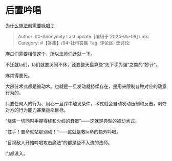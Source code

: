 # 后置吟唱
[为什么施法前需要咏唱？](https://www.zhihu.com/question/544157757/answer/3489780006)

> Author: #0-Anonymity
> Last update: [编辑于 2024-05-08]
> Link:
> Category: #【答集】/04-社科答集 
> Tag: 
> 评论区:
> 泛讨论:

麻瓜们需要相信这个，所以法师们迁就一下。

不迁就ta们，ta们就要哭闹不休，还要整天盘算些“先下手为强”之类的“妙计”。

麻烦得要死。

大部分术式都是被动术。也就是一旦发动就持续存在，是用来限制各种对应的敌意行为的。

只要任何人的行为、用心一旦踩中触发条件，术式就会自动发动压制和反击，剥夺对方的行为能力甚至扼杀目标。

“烧焦一切同时手握零线和火线的蠢蛋”——这就是典型的被动术式。

“住手！要命就站那别动！”——这就是救ta命的额外吟唱。

  

“目视敌人开始吟唱攻击魔法”的都是些不入流的法师。

门都没入。
